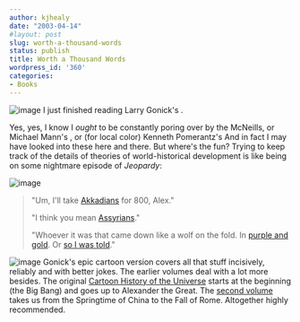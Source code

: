 ```yaml
---
author: kjhealy
date: "2003-04-14"
#layout: post
slug: worth-a-thousand-words
status: publish
title: Worth a Thousand Words
wordpress_id: '360'
categories:
- Books
---
```


![image](%3CMTAmazonMediumImage%3E) I just finished reading Larry Gonick's [](;http://www.amazon.com/exec/obidos/ASIN/%3Cbr%20/%3E%0A%3CMTAmazonASIN%3E/%3CMTAmazonAssociateID%3E/ref=nosim/).

Yes, yes, I know I *ought* to be constantly poring over [](http://www.amazon.com/exec/obidos/ASIN%3CMTAmazonASIN%3E/%3CMTAmazonAssociateID%3E/ref=nosim/) by the McNeills, or Michael Mann's [](http://www.amazon.com/exec/obidos/ASIN/%3CMTAmazonASIN%3E%3CMTAmazonAssociateID%3E/ref=nosim/), or (for local color) Kenneth Pomerantz's [](http://www.amazon.com/exec/obidos/ASIN/%3CMTAmazonASIN%3E/%3CMTAmazonAssociateID%3E/ref=nosim/) And in fact I may have looked into these here and there. But where's the fun? Trying to keep track of the details of theories of world-historical development is like being on some nightmare episode of *Jeopardy*:

![image](%3CMTAmazonMediumImage%3E)

> "Um, I'll take [Akkadians](http://www.wsu.edu/~dee/MESO/AKKAD.HTM) for 800, Alex."
>
> "I think you mean [Assyrians](http://www.aina.org/aol/peter/brief.htm)."
>
> "Whoever it was that came down like a wolf on the fold. In [purple and gold](http://www.bartleby.com/100/368.143.html). Or [so I was told](http://plagiarist.com/poetry/?wid=534)."

![image](%3CMTAmazonMediumImage%3E) Gonick's epic cartoon version covers all that stuff incisively, reliably and with better jokes. The earlier volumes deal with a lot more besides. The original [Cartoon History of the Universe](http://www.amazon.com/exec/obidos/ASIN/%3CMTAmazonASIN%3E/%3CMTAmazonAssociateID%3E/ref=nosim/) starts at the beginning (the Big Bang) and goes up to Alexander the Great. The [second volume](http://www.amazon.com/exec/obidos/ASIN/%3CMTAmazonASIN%3E/%3CMTAmazonAssociateID%3E/ref=nosim/) takes us from the Springtime of China to the Fall of Rome. Altogether highly recommended.
